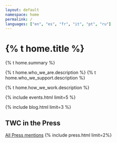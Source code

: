 ```yaml
---
layout: default
namespace: home
permalink: /
languages: ["en", "es", "fr", "it", "pt", "ru"]
---
```


<h1 class="leading-tight marg-b-2">{% t home.title %}</h1>

<div class="p-3 marg-b-2 secondaryBg">
  <p>{% t home.summary %}</p>
  <p>{% t home.who_we_are.description %} 
  {% t home.who_we_support.description %}</p>
  <p>{% t home.how_we_work.description %}</p>
</div>

{% include events.html limit=5 %}

{% include blog.html limit=3 %}
<h2> TWC in the Press</h2>
<a href="/press">All Press mentions</a>
{% include press.html limit=2%}